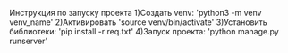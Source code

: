 Инструкция по запуску проекта 
    1)Создать venv: 'python3 -m venv venv_name' 
    2)Активировать 'source venv/bin/activate' 
    3)Установить библиотеки: 'pip install -r req.txt' 
    4)Запуск проекта: 'python manage.py runserver'
